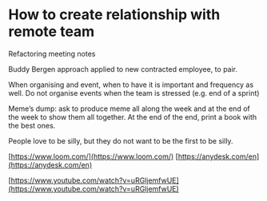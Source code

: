 # How to create relationship with remote team

Refactoring meeting notes

Buddy Bergen approach applied to new contracted employee, to pair.

When organising and event, when to have it is important and frequency as well. Do not organise events when the team is stressed (e.g. end of a sprint)  

Meme’s dump: ask to produce meme all along the week and at the end of the week to show them all together. At the end of the end, print a book with the best ones.

People love to be silly, but they do not want to be the first to be silly. 

 

[https://www.loom.com/](https://www.loom.com/)
[https://anydesk.com/en](https://anydesk.com/en)

[https://www.youtube.com/watch?v=uRGljemfwUE](https://www.youtube.com/watch?v=uRGljemfwUE)